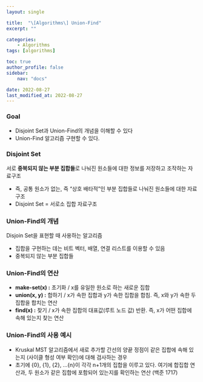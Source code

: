 ```yaml
---
layout: single

title:  "\[Algorithms\] Union-Find"
excerpt: ""

categories: 
    - Algorithms
tags: [algorithms]

toc: true
author_profile: false
sidebar:
    nav: "docs"

date: 2022-08-27
last_modified_at: 2022-08-27
---
```


### Goal

- Disjoint Set과 Union-Find의 개념을 이해할 수 있다
- Union-Find 알고리즘 구현할 수 있다.

### Disjoint Set

서로 **중복되지 않는 부분 집합들**로 나눠진 원소들에 대한 정보를 저장하고 조작하는 자료구조

- 즉, 공통 원소가 없는, 즉 “상호 배타적”인 부분 집합들로 나눠진 원소들에 대한 자료구조
- Disjoint Set = 서로소 집합 자료구조

### Union-Find의 개념

Disjoin Set을 표현할 때 사용하는 알고리즘

- 집합을 구현하는 데는 비트 벡터, 배열, 연결 리스트를 이용할 수 있음
- 중복되지 않는 부분 집합들

### Union-Find의 연산

- **make-set(x) :** 초기화 / x를 유일한 원소로 하는 새로운 집합
- **union(x, y) :** 합하기 / x가 속한 집합과 y가 속한 집합을 합침. 즉, x와 y가 속한 두 집합을 합치는 연산
- **find(x) :** 찾기 / x가 속한 집합의 대표값(루트 노드 값) 반환. 즉, x가 어떤 집합에 속해 있는지 찾는 연산

### Union-Find의 사용 예시

- Kruskal MST 알고리즘에서 새로 추가할 간선의 양끝 정점이 같은 집합에 속해 있는지
(사이클 형성 여부 확인)에 대해 검사하는 경우
- 초기에 {0}, {1}, {2}, …{n}이 각각 n+1개의 집합을 이루고 있다. 여기에 합집합 연산과, 
두 원소가 같은 집합에 포함되어 있는지를 확인하는 연산 (백준 1717)
